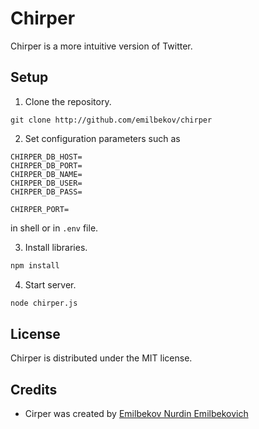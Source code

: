 Chirper
=======

Chirper is a more intuitive version of Twitter.

## Setup 

1. Clone the repository.

```
git clone http://github.com/emilbekov/chirper
```

2. Set configuration parameters such as

```
CHIRPER_DB_HOST=
CHIRPER_DB_PORT=
CHIRPER_DB_NAME=
CHIRPER_DB_USER=
CHIRPER_DB_PASS=

CHIRPER_PORT=
```

in shell or in `.env` file.

3. Install libraries.

```bash
npm install
```

4. Start server.

```bash
node chirper.js
```

## License

Chirper is distributed under the MIT license.

## Credits

* Cirper was created by [Emilbekov Nurdin Emilbekovich](https://github.com/emilbekov)

